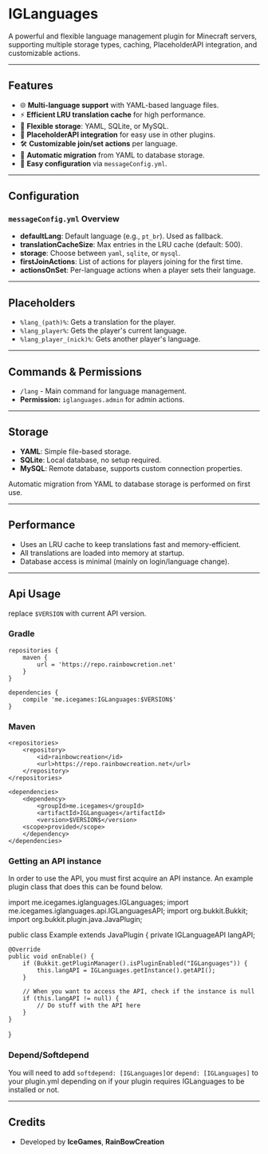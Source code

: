 # IGLanguages

A powerful and flexible language management plugin for Minecraft servers, supporting multiple storage types, caching, PlaceholderAPI integration, and customizable actions.

---

## Features

- 🌐 **Multi-language support** with YAML-based language files.
- ⚡ **Efficient LRU translation cache** for high performance.
- 💾 **Flexible storage**: YAML, SQLite, or MySQL.
- 🔗 **PlaceholderAPI integration** for easy use in other plugins.
- 🛠️ **Customizable join/set actions** per language.
- 🔄 **Automatic migration** from YAML to database storage.
- 📝 **Easy configuration** via `messageConfig.yml`.

---

## Configuration

### `messageConfig.yml` Overview

- **defaultLang**: Default language (e.g., `pt_br`). Used as fallback.
- **translationCacheSize**: Max entries in the LRU cache (default: 500).
- **storage**: Choose between `yaml`, `sqlite`, or `mysql`.
- **firstJoinActions**: List of actions for players joining for the first time.
- **actionsOnSet**: Per-language actions when a player sets their language.

---

## Placeholders

- `%lang_(path)%`: Gets a translation for the player.
- `%lang_player%`: Gets the player's current language.
- `%lang_player_(nick)%`: Gets another player's language.

---

## Commands & Permissions

- `/lang` - Main command for language management.
- **Permission:** `iglanguages.admin` for admin actions.

---

## Storage

- **YAML**: Simple file-based storage.
- **SQLite**: Local database, no setup required.
- **MySQL**: Remote database, supports custom connection properties.

Automatic migration from YAML to database storage is performed on first use.

---

## Performance

- Uses an LRU cache to keep translations fast and memory-efficient.
- All translations are loaded into memory at startup.
- Database access is minimal (mainly on login/language change).

---

## Api Usage

replace ``$VERSION`` with current API version.

### Gradle
```
repositories {
    maven { 
        url = 'https://repo.rainbowcretion.net' 
    }
}

dependencies {
    compile 'me.icegames:IGLanguages:$VERSION$'
}
```
### Maven
```
<repositories>
    <repository>
        <id>rainbowcreation</id>
        <url>https://repo.rainbowcreation.net</url>
    </repository>
</repositories>

<dependencies>
    <dependency>
        <groupId>me.icegames</groupId>
        <artifactId>IGLanguages</artifactId>
        <version>$VERSION$</version>
    <scope>provided</scope>
    </dependency>
</dependencies>
```

### Getting an API instance
In order to use the API, you must first acquire an API instance. An example plugin class that does this can be found below.

import me.icegames.iglanguages.IGLanguages;
import me.icegames.iglanguages.api.IGLanguagesAPI;
import org.bukkit.Bukkit;
import org.bukkit.plugin.java.JavaPlugin;

public class Example extends JavaPlugin {
private IGLanguageAPI langAPI;

    @Override
    public void onEnable() {
        if (Bukkit.getPluginManager().isPluginEnabled("IGLanguages")) {
            this.langAPI = IGLanguages.getInstance().getAPI();
        }

        // When you want to access the API, check if the instance is null
        if (this.langAPI != null) {
            // Do stuff with the API here
        }
    }
}

### Depend/Softdepend
You will need to add ``softdepend: [IGLanguages]``or ``depend: [IGLanguages]`` to your plugin.yml depending on if your plugin requires IGLanguages to be installed or not.

---

## Credits

- Developed by **IceGames**, **RainBowCreation**
